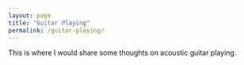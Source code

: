 ```yaml
---
layout: page
title: "Guitar Playing"
permalink: /guitar-playing/
---
```


This is where I would share some thoughts on acoustic guitar playing. 